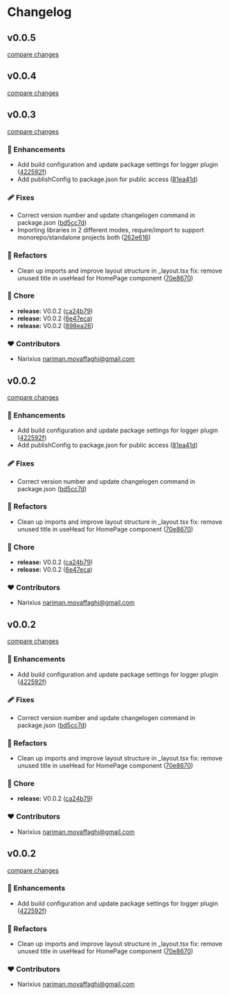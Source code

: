 # Changelog


## v0.0.5

[compare changes](https://github.com/zrojs/zro/compare/v0.0.24...v0.0.5)

## v0.0.4

[compare changes](https://github.com/zrojs/zro/compare/v0.0.23...v0.0.4)

## v0.0.3

[compare changes](https://github.com/zrojs/zro/compare/v0.0.17...v0.0.3)

### 🚀 Enhancements

- Add build configuration and update package settings for logger plugin ([422592f](https://github.com/zrojs/zro/commit/422592f))
- Add publishConfig to package.json for public access ([81ea41d](https://github.com/zrojs/zro/commit/81ea41d))

### 🩹 Fixes

- Correct version number and update changelogen command in package.json ([bd5cc7d](https://github.com/zrojs/zro/commit/bd5cc7d))
- Importing libraries in 2 different modes, require/import to support monorepo/standalone projects both ([262e616](https://github.com/zrojs/zro/commit/262e616))

### 💅 Refactors

- Clean up imports and improve layout structure in _layout.tsx fix: remove unused title in useHead for HomePage component ([70e8670](https://github.com/zrojs/zro/commit/70e8670))

### 🏡 Chore

- **release:** V0.0.2 ([ca24b79](https://github.com/zrojs/zro/commit/ca24b79))
- **release:** V0.0.2 ([6e47eca](https://github.com/zrojs/zro/commit/6e47eca))
- **release:** V0.0.2 ([898ea26](https://github.com/zrojs/zro/commit/898ea26))

### ❤️ Contributors

- Narixius <nariman.movaffaghi@gmail.com>

## v0.0.2

[compare changes](https://github.com/zrojs/zro/compare/v0.0.17...v0.0.2)

### 🚀 Enhancements

- Add build configuration and update package settings for logger plugin ([422592f](https://github.com/zrojs/zro/commit/422592f))
- Add publishConfig to package.json for public access ([81ea41d](https://github.com/zrojs/zro/commit/81ea41d))

### 🩹 Fixes

- Correct version number and update changelogen command in package.json ([bd5cc7d](https://github.com/zrojs/zro/commit/bd5cc7d))

### 💅 Refactors

- Clean up imports and improve layout structure in _layout.tsx fix: remove unused title in useHead for HomePage component ([70e8670](https://github.com/zrojs/zro/commit/70e8670))

### 🏡 Chore

- **release:** V0.0.2 ([ca24b79](https://github.com/zrojs/zro/commit/ca24b79))
- **release:** V0.0.2 ([6e47eca](https://github.com/zrojs/zro/commit/6e47eca))

### ❤️ Contributors

- Narixius <nariman.movaffaghi@gmail.com>

## v0.0.2

[compare changes](https://github.com/zrojs/zro/compare/v0.0.17...v0.0.2)

### 🚀 Enhancements

- Add build configuration and update package settings for logger plugin ([422592f](https://github.com/zrojs/zro/commit/422592f))

### 🩹 Fixes

- Correct version number and update changelogen command in package.json ([bd5cc7d](https://github.com/zrojs/zro/commit/bd5cc7d))

### 💅 Refactors

- Clean up imports and improve layout structure in _layout.tsx fix: remove unused title in useHead for HomePage component ([70e8670](https://github.com/zrojs/zro/commit/70e8670))

### 🏡 Chore

- **release:** V0.0.2 ([ca24b79](https://github.com/zrojs/zro/commit/ca24b79))

### ❤️ Contributors

- Narixius <nariman.movaffaghi@gmail.com>

## v0.0.2

[compare changes](https://github.com/zrojs/zro/compare/v0.0.17...v0.0.2)

### 🚀 Enhancements

- Add build configuration and update package settings for logger plugin ([422592f](https://github.com/zrojs/zro/commit/422592f))

### 💅 Refactors

- Clean up imports and improve layout structure in _layout.tsx fix: remove unused title in useHead for HomePage component ([70e8670](https://github.com/zrojs/zro/commit/70e8670))

### ❤️ Contributors

- Narixius <nariman.movaffaghi@gmail.com>

